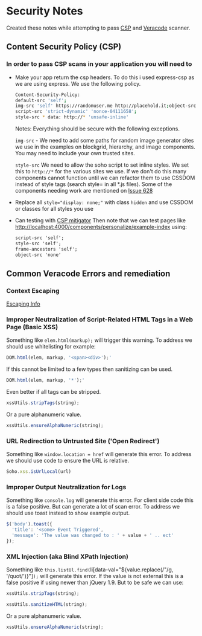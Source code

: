 # Security Notes

Created these notes while attempting to pass [CSP](https://csp.withgoogle.com/docs/adopting-csp.html) and [Veracode](https://www.veracode.com/security/vulnerability-scanning-tools) scanner.

## Content Security Policy (CSP)

### In order to pass CSP scans in your application you will need to

- Make your app return the csp headers. To do this i used express-csp as we are using express. We use the following policy.

    ```bash
    Content-Security-Policy:
    default-src 'self';
    img-src 'self' https://randomuser.me http://placehold.it;object-src 'none';
    script-src 'strict-dynamic' 'nonce-04111658';
    style-src * data: http://* 'unsafe-inline'
    ```

    Notes: Everything should be secure with the following exceptions.

    `img-src` - We need to add some paths for random image generator sites we use in the examples on blockgrid, hierarchy, and image components. You may need to include your own trusted sites.

    `style-src` We need to allow the soho script to set inline styles. We set this to `http://*` for the various sites we use. If we don't do this many components cannot function until we can refactor them to use CSSDOM instead of style tags (search style= in all *.js files). Some of the components needing work are mentioned on [Issue 628](https://github.com/infor-design/enterprise/issues/628)
- Replace all `style="display: none;"` with class `hidden` and use CSSDOM or classes for all styles you use
- Can testing with [CSP mitigator](https://chrome.google.com/webstore/detail/csp-mitigator/gijlobangojajlbodabkpjpheeeokhfa?hl=en)
    Then note that we can test pages like <http://localhost:4000/components/personalize/example-index> using:
    ```html
    script-src 'self';
    style-src 'self';
    frame-ancestors 'self';
    object-src 'none'
    ```

## Common Veracode Errors and remediation

### Context Escaping

[Escaping Info](http://jehiah.cz/a/guide-to-escape-sequences)

### Improper Neutralization of Script-Related HTML Tags in a Web Page (Basic XSS)

Something like `elem.html(markup);` will trigger this warning. To address we should use whitelisting for example:

```javascript
DOM.html(elem, markup, '<span><div>');'
```

If this cannot be limited to a few types then sanitizing can be used.

```javascript
DOM.html(elem, markup, '*');'
```

Even better if all tags can be stripped.

```javascript
xssUtils.stripTags(string);
```

Or a pure alphanumeric value.

```javascript
xssUtils.ensureAlphaNumeric(string);
```

### URL Redirection to Untrusted Site ('Open Redirect')

Something like `window.location = href` will generate this error. To address we should use code to ensure the URL is relative.

```javascript
Soho.xss.isUrlLocal(url)
```

### Improper Output Neutralization for Logs

Something like `console.log` will generate this error. For client side code this is a false positive. But can generate a lot of scan error. To address we should use toast instead to show example output.

```javascript
$('body').toast({
  'title': '<some> Event Triggered',
  'message': 'The value was changed to : ' + value + ' .. ect'
});
```

### XML Injection (aka Blind XPath Injection)

Something like `this.listUl.find(`li[data-val="${value.replace(/"/g, '/quot/')}"]`);` will generate this error. If the value is not external this is a false positive if using newer than jQuery 1.9. But to be safe we can use:

```javascript
xssUtils.stripTags(string);
```

```javascript
xssUtils.sanitizeHTML(string);
```

Or a pure alphanumeric value.

```javascript
xssUtils.ensureAlphaNumeric(string);
```
